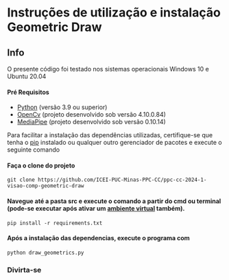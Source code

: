 # Instruções de utilização e instalação Geometric Draw

## Info
O presente código foi testado nos sistemas operacionais Windows 10 e Ubuntu 20.04

#### Pré Requisitos
- [Python](https://www.python.org/downloads/release/python-390/) (versão 3.9 ou superior)
- [OpenCv](https://pypi.org/project/opencv-python/) (projeto desenvolvido sob versão 4.10.0.84)
- [MediaPipe](https://pypi.org/project/mediapipe/) (projeto desenvolvido sob versão 0.10.14)

Para facilitar a instalação das dependências utilizadas, certifique-se que tenha o [pip](https://pypi.org/project/pip/) instalado ou qualquer outro gerenciador de pacotes e execute o seguinte comando

#### Faça o clone do projeto
`git clone https://github.com/ICEI-PUC-Minas-PPC-CC/ppc-cc-2024-1-visao-comp-geometric-draw`

#### Navegue até a pasta src e execute o comando a partir do cmd ou terminal (pode-se executar após ativar um [ambiente virtual](https://docs.python.org/pt-br/3/library/venv.html) também).
`pip install -r requirements.txt`

#### Após a instalação das dependencias, execute o programa com
`python draw_geometrics.py`

### Divirta-se
